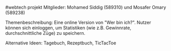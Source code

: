 #webtech projekt
Mitglieder: Mohamed Siddig (589310) und Mosafer Omary (589238)

Themenbeschreibung:
Eine online Version von "Wer bin ich?". Nutzer können sich einloggen, um Statistiken (wie z.B. Gewinnrate, durchschnittliche Züge) zu speichern.

Alternative Ideen: Tagebuch, Rezeptbuch, TicTacToe